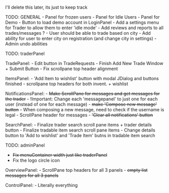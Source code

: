 I'll delete this later, its just to keep track

TODO: GENERAL
    - Panel for frozen users
    - Panel for Idle Users
    - Panel for Demo
    - Button to load demo account in LoginPanel
    - Add a settings menu for Trader to allow them to enter 'idle mode'
    - Add reviews and reports to all trades/messages ?
    - User should be able to trade based on city
    - Add ability for user to enter city on registration (and change city in settings)
    - Admin undo abilities

TODO: traderPanel

TradePanel:
    - Edit button in TradeRequests 
    - Finish Add New Trade Window + Submit Button
    - Fix scrollpane top header alignment

ItemsPanel:
    - 'Add Item to wishlist' button with modal JDialog and buttons finished
    - scrollpane top headers for both invent. + wishlist

NotificationsPanel:
    - ~~Make ScrollPane for messages and get messages for the trader~~
    - !Important: Change each 'messagepanel' to just one for each user (instead of one for each message)
    - ~~make 'Compose new message' button~~
    - When composing a new message, need to check if the username is legal
    - ScrollPane header for messages 
    - ~~'Clear all notifications' button~~

SearchPanel:
    - Finalize trader search scroll pane items + trader details button
    - Finalize tradable item search scroll pane items 
    - Change details button to 'Add to wishlist' and 'Trade Item' butns in tradable item search


TODO: adminPanel

- ~~Fix menuContainer width just like traderPanel~~
- Fix the logo circle icon 

OverviewPanel:
    - ScrollPane top headers for all 3 panels
    - ~~empty list messages for all 3 panels~~

ControlPanel:
    - Literally everything
